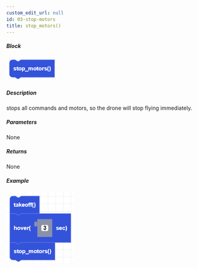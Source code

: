```yaml
---
custom_edit_url: null
id: 03-stop-motors
title: stop_motors()
---
```


##### Block

![stop motors image](sr_stop_motors.PNG)

##### Description

stops all commands and motors, so the drone will stop flying immediately.

##### Parameters

None

##### Returns

None

##### Example

![stop motors example](sr_stop_motors_example.PNG)

